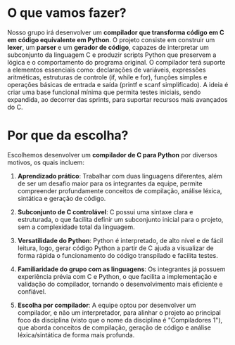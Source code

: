 # O que vamos fazer?

Nosso grupo irá desenvolver um **compilador que transforma código em C em código equivalente em Python**. O projeto consiste em construir um **lexer**, um **parser** e um **gerador de código**, capazes de interpretar um subconjunto da linguagem C e produzir scripts Python que preservem a lógica e o comportamento do programa original. O compilador terá suporte a elementos essenciais como: declarações de variáveis, expressões aritméticas, estruturas de controle (if, while e for), funções simples e operações básicas de entrada e saída (printf e scanf simplificado). A ideia é criar uma base funcional mínima que permita testes iniciais, sendo expandida, ao decorrer das sprints, para suportar recursos mais avançados do C.

# Por que da escolha?

Escolhemos desenvolver um **compilador de C para Python** por diversos motivos, os quais incluem:

1. **Aprendizado prático**: Trabalhar com duas linguagens diferentes, além de ser um desafio maior para os integrantes da equipe, permite compreender profundamente conceitos de compilação, análise léxica, sintática e geração de código.

2. **Subconjunto de C controlável**: C possui uma sintaxe clara e estruturada, o que facilita definir um subconjunto inicial para o projeto, sem a complexidade total da linguagem.

3. **Versatilidade do Python**: Python é interpretado, de alto nível e de fácil leitura, logo, gerar código Python a partir de C ajuda a visualizar de forma rápida o funcionamento do código transpilado e facilita testes.

4. **Familiaridade do grupo com as linguagens**: Os integrantes já possuem experiência prévia com C e Python, o que facilita a implementação e validação do compilador, tornando o desenvolvimento mais eficiente e confiável.

5. **Escolha por compilador**: A equipe optou por desenvolver um compilador, e não um interpretador, para alinhar o projeto ao principal foco da disciplina (visto que o nome da disciplina é "Compiladores 1"), que aborda conceitos de compilação, geração de código e análise léxica/sintática de forma mais profunda.
